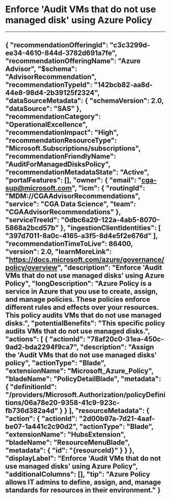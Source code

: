 <properties
    pageTitle="Enforce 'Audit VMs that do not use managed disks' using Azure Policy."
    description="Azure Policy will help define, assign and manage standards for resources in your environment. This specific policy audits VMs that do not use managed disks."
    authors="aadevteam"
    ms.author="aadevteam"
    articleId="142bcb82-aa8d-44e8-98d4-2b39125f2322_Public"
    selfHelpType="advisorRecommendationMetadata"
    cloudEnvironments="Public"/>
# Enforce 'Audit VMs that do not use managed disk' using Azure Policy
---
{
	"recommendationOfferingId": "c3c3299d-ee34-4610-844d-3782d691a7fe",
	"recommendationOfferingName": "Azure Advisor",
	"$schema": "AdvisorRecommendation",
	"recommendationTypeId": "142bcb82-aa8d-44e8-98d4-2b39125f2324",
	"dataSourceMetadata": {
		"schemaVersion": 2.0,
		"dataSource": "SAS"
	},
	"recommendationCategory": "OperationalExcellence",
	"recommendationImpact": "High",
	"recommendationResourceType": "Microsoft.Subscriptions/subscriptions",
	"recommendationFriendlyName": "AuditForManagedDisksPolicy",
	"recommendationMetadataState": "Active",
	"portalFeatures": [],
	"owner": {
		"email": "cga-sup@microsoft.com",
		"icm": {
			"routingId": "MDM://CGAAdvisorRecommendations",
			"service": "CGA Data Science",
			"team": "CGAAdvisorRecommendations"
		},
		"serviceTreeId": "0dbc6a29-122a-4ab5-8070-5868a2bcd57b"
	},
	"ingestionClientIdentities": [
		"397d7011-8a0c-4165-a3f5-8d4e5f2e676d"
	],
	"recommendationTimeToLive": 86400,
	"version": 2.0,
	"learnMoreLink": "https://docs.microsoft.com/azure/governance/policy/overview",
	"description": "Enforce 'Audit VMs that do not use managed disks' using Azure Policy",
	"longDescription": "Azure Policy is a service in Azure that you use to create, assign, and manage policies. These policies enforce different rules and effects over your resources. This policy audits VMs that do not use managed disks.",
	"potentialBenefits": "This specific policy audits VMs that do not use managed disks.",
	"actions": [
		{
			"actionId": "78af20c0-31ea-450c-9ad2-bda2294f9ca7",
			"description": "Assign the 'Audit VMs that do not use managed disks' policy",
			"actionType": "Blade",
			"extensionName": "Microsoft_Azure_Policy",
			"bladeName": "PolicyDetailBlade",
			"metadata": {
				"definitionId": "/providers/Microsoft.Authorization/policyDefinitions/06a78e20-9358-41c9-923c-fb736d382a4d"
			}
		}
	],
	"resourceMetadata": {
		"action": {
			"actionId": "2d00b97a-7d21-4aaf-be07-1a441c2c90d2",
			"actionType": "Blade",
			"extensionName": "HubsExtension",
			"bladeName": "ResourceMenuBlade",
			"metadata": {
				"id": "{resourceId}"
			}
		}
	},
	"displayLabel": "Enforce 'Audit VMs that do not use managed disks' using Azure Policy",
	"additionalColumns": [],
	"tip": "Azure Policy allows IT admins to define, assign, and, manage standards for resources in their environment."
}
---
